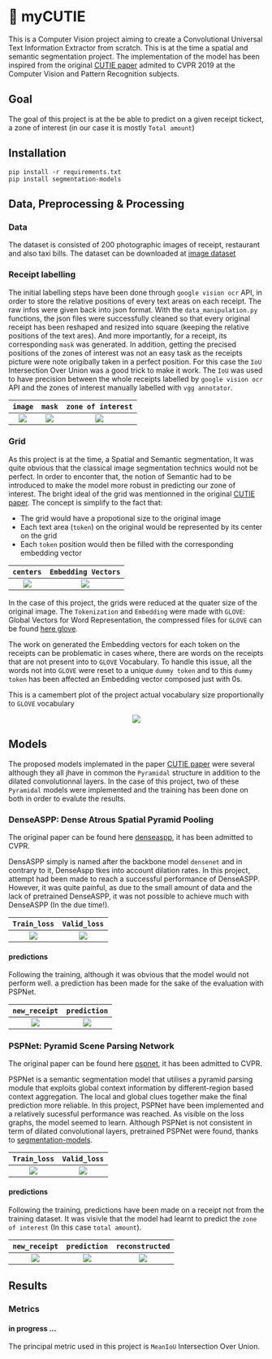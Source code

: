# :space_invader: myCUTIE
This is a Computer Vision project aiming to create a Convolutional Universal Text Information Extractor from scratch. This is at the time a spatial and semantic segmentation project. The implementation of the model has been inspired from the original  [CUTIE paper](https://arxiv.org/abs/1903.12363v4) admited to CVPR 2019 at the Computer Vision and Pattern Recognition subjects.

## Goal

The goal of this project is at the be able to predict on a given receipt tickect, a zone of interest (in our case it is mostly `Total amount`)

## Installation 

```
pip install -r requirements.txt
pip install segmentation-models
```

## Data, Preprocessing & Processing

### Data

The dataset is consisted of 200 photographic images of receipt, restaurant and also taxi bills. The dataset can be downloaded at [image dataset](https://expressexpense.com/blog/free-receipt-images-ocr-machine-learning-dataset/)

### Receipt labelling

The initial labelling steps have been done through `google vision ocr` API, in order to store the relative positions of every text areas on each receipt. The raw infos were given back into json format.
With the `data_manipulation.py` functions, the json files were successfully cleaned so that every original receipt has been reshaped and resized into square (keeping the relative positions of the text ares). And more importantly, for a receipt, its corresponding `mask` was generated.
In addition, getting the precised positions of the zones of interest was not an easy task as the receipts picture were note origibally taken in a perfect position. For this case the `IoU` Intersection Over Union was a good trick to make it work. The `IoU` was used to have precision between the whole receipts labelled by `google vision ocr` API and the zones of interest manually labelled with `vgg annotator`.



  
  `image`             |  `mask`             |  `zone of interest`
:-------------------------:|:-------------------------:|:-------------------------:
![](https://github.com/IsmaelMekene/meteor-CUTIE/blob/main/data/1087img.png)  |  ![](https://github.com/IsmaelMekene/meteor-CUTIE/blob/main/data/1087mask.png)  |  ![](https://github.com/IsmaelMekene/meteor-CUTIE/blob/main/data/over1087.png)


### Grid

As this project is at the time, a Spatial and Semantic segmentation, It was quite obvious that the classical image segmentation technics would not be perfect. In order to enconter that, the notion of Semantic had to be introduced to make the model more robust in predicting our zone of interest.
The bright ideal of the grid was mentionned in the original  [CUTIE paper](https://arxiv.org/abs/1903.12363v4). The concept is simplify to the fact that:
- The grid would have a propotional size to the original image
- Each text area (`token`) on the original would be represented by its center on the grid
- Each `token` position would then be filled with the corresponding embedding vector


`centers`             |  `Embedding Vectors`
:-------------------------:|:-------------------------:
![](https://github.com/IsmaelMekene/meteor-CUTIE/blob/main/data/centergrid.png)  |  ![](https://github.com/IsmaelMekene/meteor-CUTIE/blob/main/data/1037csv.png)

In the case of this project, the grids were reduced at the quater size of the original image. The `Tokenization` and `Embedding` were made with `GLOVE`: Global Vectors for Word Representation, the compressed files for `GLOVE` can be found [here glove](https://nlp.stanford.edu/projects/glove/).

The work on generated the Embedding vectors for each token on the receipts can be problematic in cases where, there are words on the receipts that are not present into to `GLOVE` Vocabulary. To handle this issue, all the words not into `GLOVE` were reset to a unique `dummy token` and to this `dummy token` has been affected an Embedding vector composed just with 0s.

This is a camembert plot of the project actual vocabulary size proportionally to `GLOVE` vocabulary

<p align="center">
  <img src="https://github.com/IsmaelMekene/meteor-CUTIE/blob/main/data/ratio.png">
</p>


## Models

The proposed models implemated in the paper [CUTIE paper](https://arxiv.org/abs/1903.12363v4) were several although they all jhave in common the `Pyramidal` structure in addition to the dilated convolutionnal layers.
In the case of this project, two of these `Pyramidal` models were implemented and the training has been done on both in order to evalute the results.

### DenseASPP: Dense Atrous Spatial Pyramid Pooling

The original paper can be found here [denseaspp](https://openaccess.thecvf.com/content_cvpr_2018/papers/Yang_DenseASPP_for_Semantic_CVPR_2018_paper.pdf), it has been admitted to CVPR.

DensASPP simply is named after the backbone model `densenet` and in contrary to it, DenseAspp tkes into account dilation rates.
In this project, attempt had been made to reach a successful performance of DenseASPP. However, it was quite painful, as due to the small amount of data and the lack of pretrained DenseASPP, it was not possible to achieve much with DenseASPP (In the due time!).


`Train_loss`             |  `Valid_loss`
:-------------------------:|:-------------------------:
![](https://github.com/IsmaelMekene/meteor-CUTIE/blob/main/data/training_loss_densaspp.svg)  |  ![](https://github.com/IsmaelMekene/meteor-CUTIE/blob/main/data/validation_loss_denseaspp.svg)

#### predictions

Following the training, although it was obvious that the model would not perform well. a prediction has been made for the sake of the evaluation with PSPNet.

`new_receipt`             |  `prediction`
:-------------------------:|:-------------------------:
![](https://github.com/IsmaelMekene/meteor-CUTIE/blob/main/data/1096raw.png)  |  ![](https://github.com/IsmaelMekene/meteor-CUTIE/blob/main/data/lolpred.png)



### PSPNet: Pyramid Scene Parsing Network

The original paper can be found here [pspnet](https://arxiv.org/pdf/1612.01105.pdf), it has been admitted to CVPR.

PSPNet is a semantic segmentation model that utilises a pyramid parsing module that exploits global context information by different-region based context aggregation. The local and global clues together make the final prediction more reliable. In this project, PSPNet have been implemented and a relatively sucessful performance was reached. As visible on the loss graphs, the model seemed to learn. Although PSPNet is not consistent in term of dilated convolutional layers, pretrained PSPNet were found, thanks to [segmentation-models](https://github.com/qubvel/segmentation_models/).

`Train_loss`             |  `Valid_loss`
:-------------------------:|:-------------------------:
![](https://github.com/IsmaelMekene/meteor-CUTIE/blob/main/data/training_loss_pspnet.svg)  |  ![](https://github.com/IsmaelMekene/meteor-CUTIE/blob/main/data/validation_loss_pspnet.svg)

#### predictions

Following the training, predictions have been made on a receipt not from the training dataset. It was visivle that the model had learnt to predict the `zone of interest` (In this case `total amount`).

  `new_receipt`             |  `prediction`             |  `reconstructed`
:-------------------------:|:-------------------------:|:-------------------------:
![](https://github.com/IsmaelMekene/meteor-CUTIE/blob/main/data/1096raw.png)  |  ![](https://github.com/IsmaelMekene/meteor-CUTIE/blob/main/data/1096pred.png)  |  ![](https://github.com/IsmaelMekene/meteor-CUTIE/blob/main/data/1096over.png)

## Results

### Metrics

#### in progress ...

The principal metric used in this project is `MeanIoU` Intersection Over Union.
